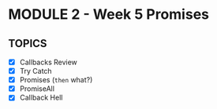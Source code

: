 # MODULE 2 - Week 5 Promises

## TOPICS
- [x] Callbacks Review
- [x] Try Catch
- [x] Promises (`then` what?)
- [x] PromiseAll
- [x] Callback Hell
